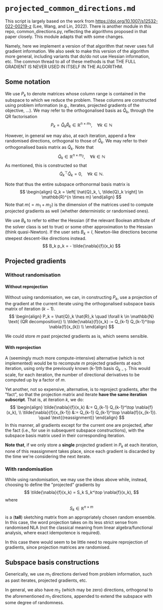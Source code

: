 # ```projected_common_directions.md```

This script is largely based on the work from https://doi.org/10.1007/s12532-022-00219-z (Lee, Wang, and Lin, 2022). There is another module in this repo, common_directions.py, reflecting the algorithms proposed in that paper closely. This module adapts that with some changes.

Namely, here we implement a version of that algorithm that never uses full gradient information.
We also seek to make this version of the algorithm more general, including variants that do/do not use Hessian information, etc.
The common thread to all of these methods is that THE FULL GRADIENT IS NEVER USED IN ITSELF IN THE ALGORITHM.

## Some notation

We use $P_k$ to denote matrices whose column range is contained in the subspace to which we reduce the problem. These columns are constructed using problem information (e.g., iterates, projected gradients of the objective, ...). We may refer to the orthogonalised basis as $\hat{Q}_k$, through the QR factorisation
$$
P_k = \hat{Q}_k \hat{R}_k \in \mathbb{R}^{n \times m_1}, \quad \forall k \in \mathbb{N}
$$

However, in general we may also, at each iteration, append a few randomised directions, orthogonal to those of $\hat{Q}_k$. We may refer to their orthogonalised basis matrix as $\tilde{Q}_k$. Note that
$$
\tilde{Q}_k \in \mathbb{R}^{n \times m_2}, \quad \forall k \in \mathbb{N}
$$
As mentioned, this is constructed so that
$$
\tilde{Q}_k^\top \hat{Q}_k = 0, \quad \forall k \in \mathbb{N}.
$$

Note that thus the entire subspace orthonormal basis matrix is
$$
\begin{align}
Q_k = \left[ \hat{Q}_k, \, \tilde{Q}_k \right] \in \mathbb{R}^{n \times m}
\end{align}
$$
Note that $m (= m_1 + m_2)$ is the dimension of the matrices used to compute projected gradients as well (whether deterministic or randomised ones).


We use $B_k$ to refer to either the Hessian (if the relevant Boolean attribute of the solver class is set to true) or some other approximation to the Hessian (think quasi-Newton). If the user sets $B_k = I$, Newton-like directions become steepest descent-like directions instead.
$$
B_k p_k = - \tilde{\nabla}{f}(x_k)
$$

## Projected gradients

### Without randomisation

#### Without reprojection

Without using randomisation, we can, in constructing $P_k$, use a projection of the gradient at the current iterate using the orthogonalised subspace basis matrix of iteration $(k-1)$.
$$
\begin{align}
P_k = \hat{Q}_k \hat{R}_k \quad \forall k \in \mathbb{N} \text{ (QR decomposition)} \\
\tilde{\nabla}{f}(x_k) := Q_{k-1} Q_{k-1}^\top \nabla{f}(x_{k}) \\
\end{align}
$$

We could store $m$ past projected gradients as is, which seems sensible.

#### With reprojection

A (seemingly much more compute-intensive) alternative (which is not implemented) would be to recompute $m$ projected gradients at each iteration, using only the previously known (k-1)th basis $Q_{k-1}$. This would scale, for each iteration, the number of directional derivatives to be computed up by a factor of $m$.

Yet another, not so expensive, alternative, is to reproject gradients, after the "fact", so that the projection matrix and iterate **have the same iteration subscript**. That is, at iteration $k$, we do:
$$
\begin{align}
\tilde{\nabla}{f}(x_k) &:= Q_{k-1} Q_{k-1}^\top \nabla{f}(x_k), \\
\tilde{\nabla}{f}(x_{k-1}) &:= Q_{k-1} Q_{k-1}^\top \nabla{f}(x_{k-1}). \quad \text{(reassignment)}
\end{align}
$$
In this manner, all gradients except for the current one are projected, after the fact (i.e., for use in subsequent subspace constructions), with the subspace basis matrix used in their corresponding iteration.

**Note that**, if we only store a **single** projected gradient in $P_k$ at each iteration, none of this reassignment takes place, since each gradient is discarded by the time we're considering the next iterate.

### With randomisation

While using randomisation, we may use the ideas above while, instead, choosing to define the "projected" gradients by
$$
\tilde{\nabla}{f}(x_k) = S_k S_k^\top \nabla{f}(x_k),
$$
where
$$
S_k \in \mathbb{R}^{n \times m}
$$
is a (**tall**) sketching matrix from an appropriately chosen random ensemble. In this case, the word projection takes on its less strict sense from randomised NLA (not the classical meaning from linear algebra/functional analysis, where exact idempotence is required).

In this case there would seem to be little need to require reprojection of gradients, since projection matrices are randomised.

## Subspace basis constructions

Generically, we use $m_1$ directions derived from problem information, such as past iterates, projected gradients, etc.

In general, we also have $m_2$ (which may be zero) directions, orthogonal to the aforementioned $m_1$ directions, appended to extend the subspace with some degree of randomness.